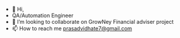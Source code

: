 - 👋 Hi,
- QA/Automation Engineer 
- 💞️ I’m looking to collaborate on GrowNey Financial adviser project
- 📫 How to reach me prasadvidhate7@gmail.com

<!---
prasadv7/prasadv7 is a ✨ special ✨ repository because its `README.md` (this file) appears on your GitHub profile.
You can click the Preview link to take a look at your changes.
--->
